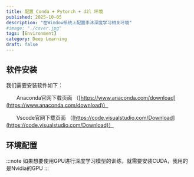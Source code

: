 ```yaml
---
title: 配置 Conda + Pytorch + d2l 环境
published: 2025-10-05
description: "在Window系统上配置李沐深度学习相关环境"
#image: "./cover.jpg"
tags: [Environment]
category: Deep Learning
draft: false
---
```



## 软件安装
我们需要安装软件如下：<br>

&emsp;&emsp;Anaconda官网下载页面 （[https://www.anaconda.com/download](https://www.anaconda.com/download)）


&emsp;&emsp;Vscode官网下载页面 （[https://code.visualstudio.com/Download](https://code.visualstudio.com/Download)）

## 环境配置

:::note
如果想要使用GPU进行深度学习模型的训练，就需要安装CUDA，我用的是Nvidia的GPU
:::